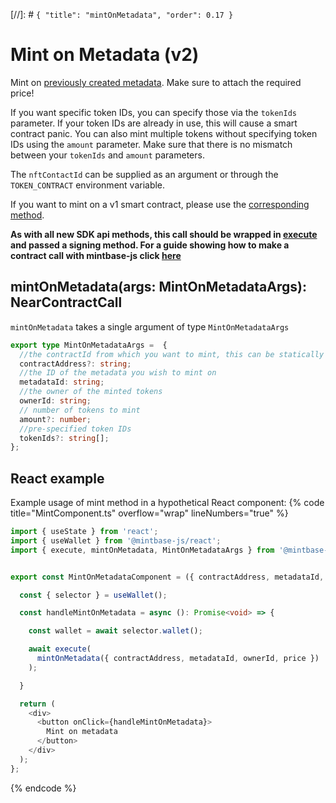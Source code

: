 [//]: # `{ "title": "mintOnMetadata", "order": 0.17 }`

# Mint on Metadata (v2)

Mint on [previously created metadata](../createMetadata/README.md). Make sure to attach the required price!

If you want specific token IDs, you can specify those via the `tokenIds` parameter. If your token IDs are already in use, this will cause a smart contract panic. You can also mint multiple tokens without specifying token IDs using the `amount` parameter. Make sure that there is no mismatch between your `tokenIds` and `amount` parameters.

The `nftContactId` can be supplied as an argument or through the `TOKEN_CONTRACT` environment variable.

If you want to mint on a v1 smart contract, please use the [corresponding method](../mint/README.md).

**As with all new SDK api methods, this call should be wrapped in [execute](../#execute) and passed a signing method. For a guide showing how to make a contract call with mintbase-js click [here](https://docs.mintbase.xyz/dev/getting-started/make-your-first-contract-call-deploycontract)**

## mintOnMetadata(args: MintOnMetadataArgs): NearContractCall

`mintOnMetadata` takes a single argument of type `MintOnMetadataArgs`

```typescript
export type MintOnMetadataArgs =  {
  //the contractId from which you want to mint, this can be statically defined via the mbjs config file
  contractAddress?: string;
  //the ID of the metadata you wish to mint on
  metadataId: string;
  //the owner of the minted tokens
  ownerId: string;
  // number of tokens to mint
  amount?: number;
  //pre-specified token IDs
  tokenIds?: string[];
};
```

## React example

Example usage of mint method in a hypothetical React component:
{% code title="MintComponent.ts" overflow="wrap" lineNumbers="true" %}

```typescript
import { useState } from 'react';
import { useWallet } from '@mintbase-js/react';
import { execute, mintOnMetadata, MintOnMetadataArgs } from '@mintbase-js/sdk';


export const MintOnMetadataComponent = ({ contractAddress, metadataId, ownerId, price }: MintOnMetadataArgs): JSX.Element => {

  const { selector } = useWallet();

  const handleMintOnMetadata = async (): Promise<void> => {

    const wallet = await selector.wallet();

    await execute(
      mintOnMetadata({ contractAddress, metadataId, ownerId, price })
    );

  }

  return (
    <div>
      <button onClick={handleMintOnMetadata}>
        Mint on metadata
      </button>
    </div>
  );
};
```
{% endcode %}
